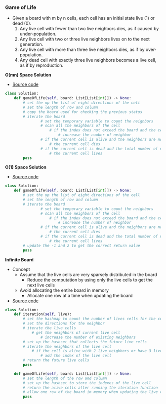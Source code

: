 ### Game of Life
- Given a board with m by n cells, each cell has an initial state live (1) or dead (0).
    1. Any live cell with fewer than two live neighbors dies, as if caused by under-population.
    2. Any live cell with two or three live neighbors lives on to the next generation.
    3. Any live cell with more than three live neighbors dies, as if by over-population.
    4. Any dead cell with exactly three live neighbors becomes a live cell, as if by reproduction.

**O(mn) Space Solution**
- [Source code](source/Space1.py)
```python
class Solution:
    def gameOfLife(self, board: List[List[int]]) -> None:
        # set the up the list of eight directions of the cell
        # set the length of row and column 
        # copy the board used for checking the previous status
        # iterate the board
                # set the temporary variable to count the neighbors
                # scan all the neighbors of the cell
                    # if the index does not exceed the board and the cells are alive
                        # increase the number of neighbor
                # if the current cell is alive and the neighbors are not 2 or 3
                    # the current cell dies
                # if the current cell is dead and the total number of neighbors are 3
                    # the current cell lives
        pass
```

**O(1) Space Solution**
- [Source code](source/Space2.py)

```python
class Solution:
    def gameOfLife(self, board: List[List[int]]) -> None:
        # set the up the list of eight directions of the cell
        # set the length of row and column 
        # iterate the board
                # set the temporary variable to count the neighbors
                # scan all the neighbors of the cell
                    # if the index does not exceed the board and the cells are alive
                        # increase the number of neighbor
                # if the current cell is alive and the neighbors are not 2 or 3
                    # the current cell dies
                # if the current cell is dead and the total number of neighbors are 3
                    # the current cell lives
        # update the -1 and 2 to get the correct return value
        pass
```

**Infinite Board**
- Concept
    - Assume that the live cells are very sparsely distributed in the board
        - Reduce the computation by using only the live cells to get the next live cells
    - Avoid allocating the entire board in memory 
        - Allocate one row at a time when updating the board
- [Source code](source/Infinite.py)

```python 
class Solution:
    def iteration(self, live):
        # set the hashmap to count the number of lives cells for the current cell
        # set the directions for the neighbor
        # iterate the live cells
            # get the neighbors of current live cell
                # increase the number of existing neighbors
        # set up the hashset that collects the future live cells 
        # iterate the neighbors of the live cell 
            # if the cell is alive with 2 live neighbors or have 3 live neighbors
                # add the index of the live cell
        # return the future live cells
        pass

    def gameOfLife(self, board: List[List[int]]) -> None:
        # set the length of the row and column
        # set up the hashset to store the indexes of the live cell
        # return the alive cells after running the iteration function
        # allow one row of the board in memory when updating the live cell
        pass
```
